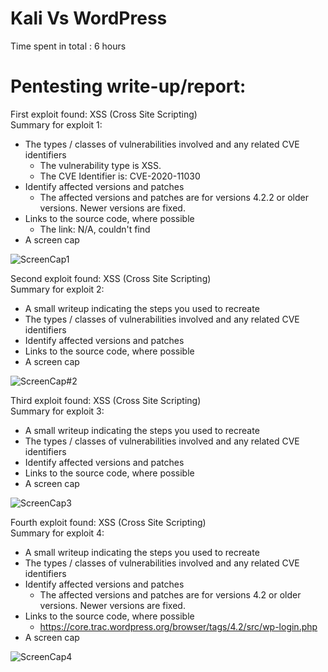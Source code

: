 # Kali Vs WordPress
Time spent in total : 6 hours
# Pentesting write-up/report:<br/>
First exploit found: XSS (Cross Site Scripting)<br/>
Summary for exploit 1:         
   - The types / classes of vulnerabilities involved and any related CVE identifiers
      - The vulnerability type is XSS.
      - The CVE Identifier is: CVE-2020-11030
   - Identify affected versions and patches
      - The affected versions and patches are for versions 4.2.2 or older versions. Newer versions are fixed.
   - Links to the source code, where possible
      - The link: N/A, couldn't find
   - A screen cap

![ScreenCap1](https://user-images.githubusercontent.com/96878742/198816347-a3e6bf7f-f7bc-42c9-a4bf-eaab469bb6ca.gif)

Second exploit found: XSS (Cross Site Scripting)<br/>
Summary for exploit 2:         
   - A small writeup indicating the steps you used to recreate
   - The types / classes of vulnerabilities involved and any related CVE identifiers
   - Identify affected versions and patches
   - Links to the source code, where possible
   - A screen cap

![ScreenCap#2](https://user-images.githubusercontent.com/96878742/198817077-7f3cb471-0bd7-44c5-9146-6ec6f8fc7c14.gif)

Third exploit found: XSS (Cross Site Scripting)<br/>
Summary for exploit 3:         
   - A small writeup indicating the steps you used to recreate
   - The types / classes of vulnerabilities involved and any related CVE identifiers
   - Identify affected versions and patches
   - Links to the source code, where possible
   - A screen cap

![ScreenCap3](https://user-images.githubusercontent.com/96878742/198817432-4aee6338-21f7-498c-93eb-262a26bd6746.gif)

Fourth exploit found: XSS (Cross Site Scripting)<br/>
Summary for exploit 4:         
   - A small writeup indicating the steps you used to recreate
   - The types / classes of vulnerabilities involved and any related CVE identifiers
   - Identify affected versions and patches
      - The affected versions and patches are for versions 4.2 or older versions. Newer versions are fixed.
   - Links to the source code, where possible
      - https://core.trac.wordpress.org/browser/tags/4.2/src/wp-login.php
   - A screen cap

![ScreenCap4](https://user-images.githubusercontent.com/96878742/198817804-3e831e06-e3b6-4691-8cc5-bbe8ad8d55dd.gif)
